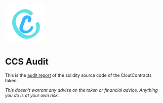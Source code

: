 [![CCSLOGO](https://raw.githubusercontent.com/CloutContracts/cloutcontracts.github.io/main/assets/images/c-128x128.png)](https://cloutcontracts.net)

# CCS Audit

This is the [audit report](https://github.com/CloutContracts/CCS-Audit/blob/main/Smart_Contract_Audit.pdf) of the solidity source code of the CloutContracts token. 

*This doesn't warrant any advise on the token or financial advice. Anything you do is at your own risk.*
